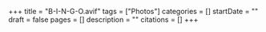 +++
title = "B-I-N-G-O.avif"
tags = ["Photos"]
categories = []
startDate = ""
draft = false
pages = []
description = ""
citations = []
+++
